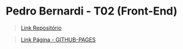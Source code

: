 # Pedro Bernardi - T02 (Front-End)

> [Link Repositório](https://github.com/PedroTreck/portfolio)

> [Link Página - GITHUB-PAGES](https://pedrotreck.github.io/portfolio/)


